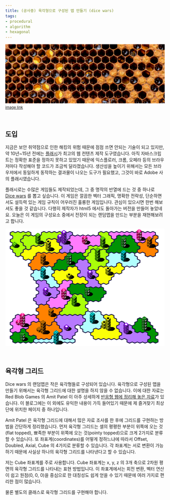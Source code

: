 ```yaml
---
title: (공사중) 육각형으로 구성된 맵 만들기 (dice wars)
tags:
- procedural
- algorithm
- hexagonal
---
```


![](<../images/hexagonal_map_intro.png>)
<small>[image link](<https://www.honeycolony.com/article/against-flow-hive/>)</small>

&nbsp;

도입
----

지금은 보안 취약점으로 인한 해킹의 위험 때문에 점점 쓰면 안되는 기술이 되고 있지만, 약 10년~15년 전에는 [플래시](<https://en.wikipedia.org/wiki/Adobe_Flash>)가 최고의 웹 컨텐츠 제작 도구였습니다. 아직 자바스크립트는 정확한 표준을 정하지 못하고 있었기 때문에 익스플로러, 크롬, 오페라 등의 브라우저마다 작성해야 할 코드가 조금씩 달라졌습니다. 생산성을 높이기 위해서는 모든 브라우저에서 동일하게 동작하는 결과물이 나오는 도구가 필요했고, 그것이 바로 Adobe 사의 플래시였습니다.

플래시로는 수많은 게임들도 제작되었는데, 그 중 명작의 반열에 드는 것 중 하나로 [Dice wars](<https://www.gamedesign.jp/games/dicewars/>) 를 뽑고 싶습니다. 이 게임은 깔끔한 벡터 그래픽, 명확한 전략성, 단순하면서도 설득력 있는 게임 규칙이 어우러진 훌륭한 게임입니다. 관심이 있으시면 한번 해보셔도 좋을 것 같습니다. 다행히 제작자가 html5 에서도 돌아가는 버전을 만들어 놓았네요. 오늘은 이 게임의 구성요소 중에서 전장이 되는 랜덤맵을 만드는 부분을 재현해보려고 합니다.

![](<../images/hexagonal_map_0.png>)

&nbsp;

육각형 그리드
------------

Dice wars 의 랜덤맵은 작은 육각형들로 구성되어 있습니다. 육각형으로 구성된 맵을 만들기 위해서는 육각형 그리드에 대한 설명을 하지 않을 수 없습니다. 이에 대한 자료는 Red Blob Games 의 Amit Patel 이 아주 상세하게 [반응형 웹에 정리해 놓은 자료](<https://www.redblobgames.com/grids/hexagons/>)가 있습니다. 이 블로그에는 이 외에도 유익한 내용이 가득 들어있기 때문에 제 즐겨찾기 최상단에 위치한 페이지 중 하나입니다.

Amit Patel 은 육각형 그리드에 대해서 많은 자료 조사를 한 후에 그리드를 구현하는 방법을 간단하게 정리했습니다. 먼저 육각형 그리드는 셀의 평평한 부분이 위쪽에 오는 것(flat topped), 뾰족한 부분이 위쪽에 오는 것(pointy topped)으로 크게 2가지로 분류할 수 있습니다. 또 좌표계(coordinates)를 어떻게 정하느냐에 따라서 Offset, Doubled, Axial, Cube 의 4가지로 분류할 수 있습니다. 각 좌표계는 서로 변환이 가능하기 때문에 사실상 하나의 육각형 그리드를 나타낸다고 할 수 있습니다.

저는 Cube 좌표계를 주로 사용합니다. Cube 좌표계는 x, y, z 의 3개 축으로 2차원 평면의 육각형 그리드를 나타내는 표현 방법입니다. 이 좌표계에서는 회전 변환, 벡터 연산이 쉽고 원점(0, 0, 0)을 중심으로 한 대칭성도 쉽게 얻을 수 있기 때문에 여러 가지로 편리한 점이 많습니다.

<textarea id='hex_0' style='display:none;'>
function HexCell(x, y, z) {
    this._x = x;
    this._y = y;
    this._z = z;
}
</textarea>
<script>
    let myCodeMirror = CodeMirror.fromTextArea(document.getElementById('hex_0'), {
        mode: 'javascript',
        lineNumbers: true,
        theme: 'monokai'
    });
</script>



물론 별도의 클래스로 육각형 그리드를 구현해야 합니다.
